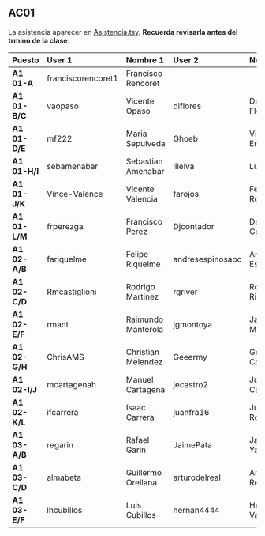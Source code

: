 ## AC01

La asistencia aparecer en [Asistencia.tsv](Asistencia.tsv). **Recuerda revisarla antes del trmino de la clase**.

| Puesto | User 1 | Nombre 1 | User 2 | Nombre 2 |
|:-------|:-------|:---------|:-------|:---------|
| **A1 01-A** | franciscorencoret1 | Francisco Rencoret |  |   |
| **A1 01-B/C** | vaopaso | Vicente Opaso | diflores | Daniela Flores |
| **A1 01-D/E** | mf222 | Maria Sepulveda | Ghoeb | Vicente Errazuriz |
| **A1 01-H/I** | sebamenabar | Sebastian Amenabar | lileiva | Luis Leiva |
| **A1 01-J/K** | Vince-Valence | Vicente Valencia | farojos | Felipe Rojos |
| **A1 01-L/M** | frperezga | Francisco Perez | Djcontador | Daniela Contador |
| **A1 02-A/B** | fariquelme | Felipe Riquelme | andresespinosapc | Andres Espinosa |
| **A1 02-C/D** | Rmcastiglioni | Rodrigo Martinez | rgriver | Rodrigo Rivera |
| **A1 02-E/F** | rmant | Raimundo Manterola | jgmontoya | Javier Montoya |
| **A1 02-G/H** | ChrisAMS | Christian Melendez | Geeermy | German Contreras |
| **A1 02-I/J** | mcartagenah | Manuel Cartagena | jecastro2 | Juan Castro |
| **A1 02-K/L** | ifcarrera | Isaac Carrera | juanfra16 | Juan Rojas |
| **A1 03-A/B** | regarin | Rafael Garin | JaimePata | Jaime Yanez |
| **A1 03-C/D** | almabeta | Guillermo Orellana | arturodelreal | Arturo Del Real |
| **A1 03-E/F** | lhcubillos | Luis Cubillos | hernan4444 | Hernan Valdivieso |